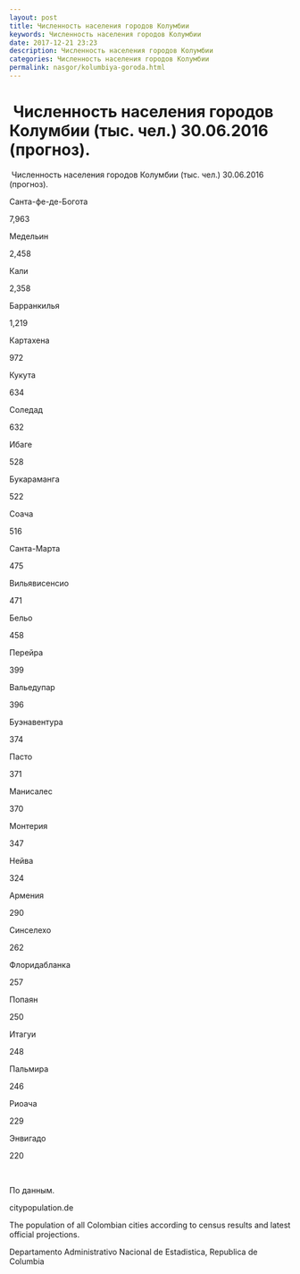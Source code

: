 ```yaml
---
layout: post
title: Численность населения городов Колумбии
keywords: Численность населения городов Колумбии
date: 2017-12-21 23:23
description: Численность населения городов Колумбии
categories: Численность населения городов Колумбии
permalink: nasgor/kolumbiya-goroda.html
---
```


#  Численность населения городов Колумбии (тыс. чел.) 30.06.2016 (прогноз).



 Численность населения городов Колумбии (тыс. чел.) 30.06.2016 (прогноз).








Санта-фе-де-Богота


7,963






Медельин


2,458






Кали


2,358






Барранкилья


1,219






Картахена


972






Кукута


634






Соледад


632






Ибаге


528






Букараманга


522






Соача


516






Санта-Марта


475






Вильявисенсио


471






Бельо


458






Перейра


399






Вальедупар


396






Буэнавентура


374






Пасто


371






Манисалес


370






Монтерия


347






Нейва


324






Армения


290






Синселехо


262






Флоридабланка


257






Попаян


250






Итагуи


248






Пальмира


246






Риоача


229






Энвигадо


220








 


По данным.


citypopulation.de


The population of all Colombian cities according to census results and latest official projections.


Departamento Administrativo Nacional de Estadistica, Republica de Columbia

			
		
